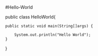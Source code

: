 
 #Hello-World



public class HelloWorld{

	public static void main(String[]args) {

		System.out.println("Hello World");
	}
	
}
